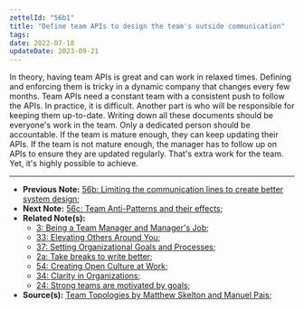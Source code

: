```yaml
---
zettelId: "56b1"
title: "Define team APIs to design the team's outside communication"
tags:
date: 2022-07-18
updateDate: 2023-09-21
---
```


In theory, having team APIs is great and can work in relaxed times. Defining and enforcing them is tricky in a dynamic company that changes every few months. Team APIs need a constant team with a consistent push to follow the APIs. In practice, it is difficult. Another part is who will be responsible for keeping them up-to-date. Writing down all these documents should be everyone's work in the team. Only a dedicated person should be accountable. If the team is mature enough, they can keep updating their APIs. If the team is not mature enough, the manager has to follow up on APIs to ensure they are updated regularly. That's extra work for the team. Yet, it's highly possible to achieve.

---

- **Previous Note:** [56b: Limiting the communication lines to create better system design](/notes/56b/);
- **Next Note:** [56c: Team Anti-Patterns and their effects](/notes/56c/);
- **Related Note(s):**
  - [3: Being a Team Manager and Manager's Job](/notes/3/);
  - [33: Elevating Others Around You](/notes/33/);
  - [37: Setting Organizational Goals and Processes](/notes/37/);
  - [2a: Take breaks to write better](/notes/2a/);
  - [54: Creating Open Culture at Work](/notes/54/);
  - [34: Clarity in Organizations](/notes/34/);
  - [24: Strong teams are motivated by goals](/notes/24/);
- **Source(s):** [Team Topologies by Matthew Skelton and Manuel Pais](/books/team-topologies-book-review-summary-and-notes/);
